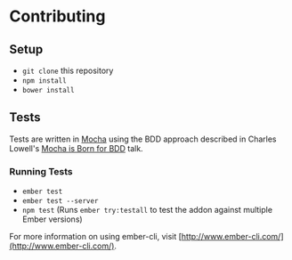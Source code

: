 # Contributing

## Setup

* `git clone` this repository
* `npm install`
* `bower install`

## Tests

Tests are written in [Mocha](http://mochajs.org/) using the BDD approach described in Charles Lowell's [Mocha is Born for BDD](https://vimeo.com/146960282) talk.

### Running Tests

* `ember test`
* `ember test --server`
* `npm test` (Runs `ember try:testall` to test the addon against multiple Ember versions)

For more information on using ember-cli, visit [http://www.ember-cli.com/](http://www.ember-cli.com/).
